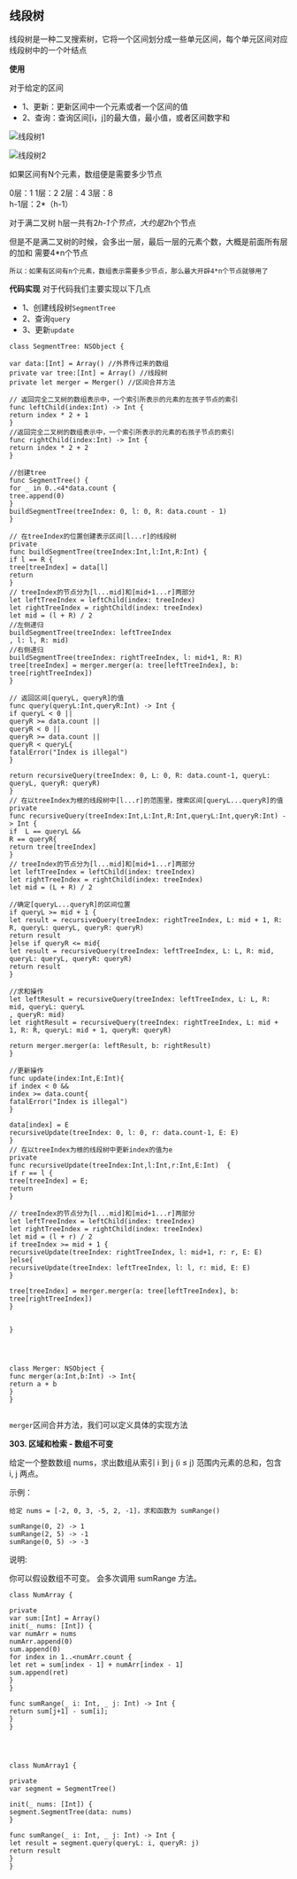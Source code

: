## 线段树

线段树是一种二叉搜索树，它将一个区间划分成一些单元区间，每个单元区间对应线段树中的一个叶结点

**使用**

对于给定的区间
- 1、更新：更新区间中一个元素或者一个区间的值
- 2、查询：查询区间[i，j]的最大值，最小值，或者区间数字和

![线段树1](https://github.com/SunshineBrother/LeetCodeStudy/blob/master/线段树/线段树1.png)


![线段树2](https://github.com/SunshineBrother/LeetCodeStudy/blob/master/线段树/线段树2.png)


如果区间有N个元素，数组便是需要多少节点

0层：1
1层：2
2层：4
3层：8          
h-1层：2*（h-1）      


对于满二叉树
h层一共有2*h-1个节点，大约是2*h个节点

但是不是满二叉树的时候，会多出一层，最后一层的元素个数，大概是前面所有层的加和
需要4*n个节点

`所以：如果有区间有n个元素，数组表示需要多少节点，那么最大开辟4*n个节点就够用了`

**代码实现**
对于代码我们主要实现以下几点
- 1、创建线段树`SegmentTree`
- 2、查询`query`
- 3、更新`update`

```
class SegmentTree: NSObject {

var data:[Int] = Array() //外界传过来的数组
private var tree:[Int] = Array() //线段树
private let merger = Merger() //区间合并方法

// 返回完全二叉树的数组表示中，一个索引所表示的元素的左孩子节点的索引
func leftChild(index:Int) -> Int {
return index * 2 + 1
}
//返回完全二叉树的数组表示中，一个索引所表示的元素的右孩子节点的索引
func rightChild(index:Int) -> Int {
return index * 2 + 2
}

//创建tree
func SegmentTree() {
for _ in 0..<4*data.count {
tree.append(0)
}
buildSegmentTree(treeIndex: 0, l: 0, R: data.count - 1)
}

// 在treeIndex的位置创建表示区间[l...r]的线段树
private
func buildSegmentTree(treeIndex:Int,l:Int,R:Int) {
if l == R {
tree[treeIndex] = data[l]
return
}
// treeIndex的节点分为[l...mid]和[mid+1...r]两部分
let leftTreeIndex = leftChild(index: treeIndex)
let rightTreeIndex = rightChild(index: treeIndex)
let mid = (l + R) / 2
//左侧递归
buildSegmentTree(treeIndex: leftTreeIndex
, l: l, R: mid)
//右侧递归
buildSegmentTree(treeIndex: rightTreeIndex, l: mid+1, R: R)
tree[treeIndex] = merger.merger(a: tree[leftTreeIndex], b: tree[rightTreeIndex])
}

// 返回区间[queryL, queryR]的值
func query(queryL:Int,queryR:Int) -> Int {
if queryL < 0 ||
queryR >= data.count ||
queryR < 0 ||
queryR >= data.count ||
queryR < queryL{
fatalError("Index is illegal")
}

return recursiveQuery(treeIndex: 0, L: 0, R: data.count-1, queryL: queryL, queryR: queryR)
}
// 在以treeIndex为根的线段树中[l...r]的范围里，搜索区间[queryL...queryR]的值
private
func recursiveQuery(treeIndex:Int,L:Int,R:Int,queryL:Int,queryR:Int) -> Int {
if  L == queryL &&
R == queryR{
return tree[treeIndex]
}
// treeIndex的节点分为[l...mid]和[mid+1...r]两部分
let leftTreeIndex = leftChild(index: treeIndex)
let rightTreeIndex = rightChild(index: treeIndex)
let mid = (L + R) / 2

//确定[queryL...queryR]的区间位置
if queryL >= mid + 1 {
let result = recursiveQuery(treeIndex: rightTreeIndex, L: mid + 1, R: R, queryL: queryL, queryR: queryR)
return result
}else if queryR <= mid{
let result = recursiveQuery(treeIndex: leftTreeIndex, L: L, R: mid, queryL: queryL, queryR: queryR)
return result
}

//求和操作
let leftResult = recursiveQuery(treeIndex: leftTreeIndex, L: L, R: mid, queryL: queryL
, queryR: mid)
let rightResult = recursiveQuery(treeIndex: rightTreeIndex, L: mid + 1, R: R, queryL: mid + 1, queryR: queryR)

return merger.merger(a: leftResult, b: rightResult)
}

//更新操作
func update(index:Int,E:Int){
if index < 0 &&
index >= data.count{
fatalError("Index is illegal")
}

data[index] = E
recursiveUpdate(treeIndex: 0, l: 0, r: data.count-1, E: E)
}
// 在以treeIndex为根的线段树中更新index的值为e
private
func recursiveUpdate(treeIndex:Int,l:Int,r:Int,E:Int)  {
if r == l {
tree[treeIndex] = E;
return
}

// treeIndex的节点分为[l...mid]和[mid+1...r]两部分
let leftTreeIndex = leftChild(index: treeIndex)
let rightTreeIndex = rightChild(index: treeIndex)
let mid = (l + r) / 2
if treeIndex >= mid + 1 {
recursiveUpdate(treeIndex: rightTreeIndex, l: mid+1, r: r, E: E)
}else{
recursiveUpdate(treeIndex: leftTreeIndex, l: l, r: mid, E: E)
}

tree[treeIndex] = merger.merger(a: tree[leftTreeIndex], b: tree[rightTreeIndex])
}


}




class Merger: NSObject {
func merger(a:Int,b:Int) -> Int{
return a + b
}
}


```


`merger`区间合并方法，我们可以定义具体的实现方法


**303. 区域和检索 - 数组不可变**

给定一个整数数组  nums，求出数组从索引 i 到 j  (i ≤ j) 范围内元素的总和，包含 i,  j 两点。

示例：

```
给定 nums = [-2, 0, 3, -5, 2, -1]，求和函数为 sumRange()

sumRange(0, 2) -> 1
sumRange(2, 5) -> -1
sumRange(0, 5) -> -3
```

说明:

你可以假设数组不可变。
会多次调用 sumRange 方法。


```
class NumArray {

private
var sum:[Int] = Array()
init(_ nums: [Int]) {
var numArr = nums
numArr.append(0)
sum.append(0)
for index in 1..<numArr.count {
let ret = sum[index - 1] + numArr[index - 1]
sum.append(ret)
}
}

func sumRange(_ i: Int, _ j: Int) -> Int {
return sum[j+1] - sum[i];
}
}




class NumArray1 {

private
var segment = SegmentTree()

init(_ nums: [Int]) {
segment.SegmentTree(data: nums)
}

func sumRange(_ i: Int, _ j: Int) -> Int {
let result = segment.query(queryL: i, queryR: j)
return result
}
}
```





















































































